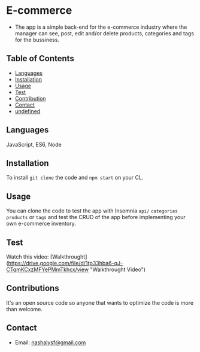 
  # E-commerce 
   - The app is a simple back-end for the e-commerce industry where the manager can see, post, edit and/or delete products, categories and tags for the bussiness.
   
   ## Table of Contents
   - [Languages](#laguages)
   - [Installation](#installation)
   - [Usage](#usage)
   - [Test](#test)
   - [Contribution](#contribution)
   - [Contact](#contact)
   - [undefined](#undefined)

   ## Languages
   JavaScript, ES6, Node

   ## Installation
   To install `git clone` the code and `npm start` on your CL.

   ## Usage
   You can clone the code to test the app with Insomnia `api/` `categories` `products` or `tags` and test the CRUD of the app before implementing your own e-commerce inventory.

   ## Test
   Watch this video:
   [Walkthrought] (https://drive.google.com/file/d/1tp33hba6-qJ-CTqmKCxzMFYePMmTkhcx/view "Walkthrought Video")

   ## Contributions
   It's an open source code so anyone that wants to optimize the code is more than welcome.

   ## Contact
   * Email: nashalysf@gmail.com
    